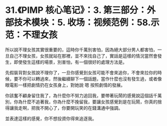 # 31.《PIMP 核心笔记》：3. 第三部分：外部技术模块：5. 收场：视频范例：58.示范：不理女孩

所以說不理女孩其實很重要的，這時你千萬別害怕，因為絕大部分男人都害怕，一旦自己不理女孩，女孩就站在那裡，並不來找自己了，實話是這樣的情況當然會發生，即使發生這樣的場景，別害怕，有一個很好的處理方法是。

先假裝背對女孩說不理你了，一旦你感覺到女孩可能不會來追你，不會來拉你的時候，要不你可以轉過來，然後繼續聊下一個話題，當作什麼也沒有發生過，或者像眼電影一樣把劇情扔在女孩身上，對她說 嗯 按照劇情的發展。

你該奮不顧身留住我了，為什麼你不努力追回我，要帶著玩鬧的感覺說這個話千萬別，你為什麼不追著我，你為什麼不挽留我，要讓女孩感覺到是在玩鬧，你真的捨得讓我走啊，把我不開心了，你要開玩笑的在錢溝通中強調。

並表達這樣的感覺，你不想投資你得來追逐我。
